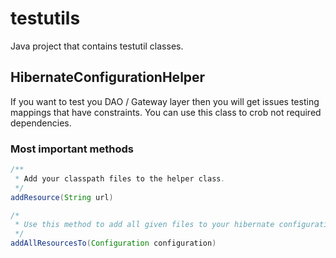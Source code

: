 # testutils
Java project that contains testutil classes.

## HibernateConfigurationHelper

If you want to test you DAO / Gateway layer then you will get issues testing mappings that have constraints. You can use this class to crob not required dependencies.

### Most important methods
```java
/**
 * Add your classpath files to the helper class.
 */
addResource(String url)

/*
 * Use this method to add all given files to your hibernate configuration object.
 */
addAllResourcesTo(Configuration configuration)
```
